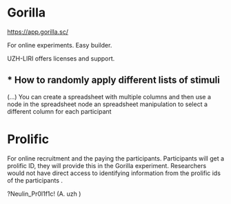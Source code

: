 # Gorilla  

https://app.gorilla.sc/  

For online experiments. Easy builder.  

UZH-LIRI offers licenses and support.  

## * How to randomly apply different lists of stimuli 
(...)  You can create a spreadsheet with multiple columns and then use a node in the spreadsheet node an spreadsheet manipulation to select a different column for each participant

 
# Prolific  

For online recruitment and the paying the participants. Participants will get a prolific ID, they will provide this in the Gorilla experiment. Researchers would not have direct access to identifying information from the prolific ids of the participants .  

?Neulin_Pr0l1f1c!  (A. uzh )

 
